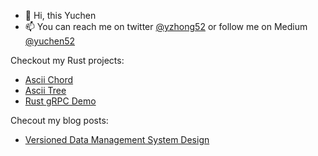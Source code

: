 - 👋 Hi, this Yuchen
- 📫 You can reach me on twitter [@yzhong52](https://twitter.com/yzhong52) or follow me on Medium [@yuchen52](https://medium.com/@yuchen52)

Checkout my Rust projects:

- [Ascii Chord](https://github.com/yzhong52/ascii_chord)
- [Ascii Tree](https://github.com/yzhong52/ascii_tree)
- [Rust gRPC Demo](https://github.com/yzhong52/rust_grpc_demo)

Checout my blog posts:

- [Versioned Data Management System Design](https://yuchen52.medium.com/6e27598eb023)
